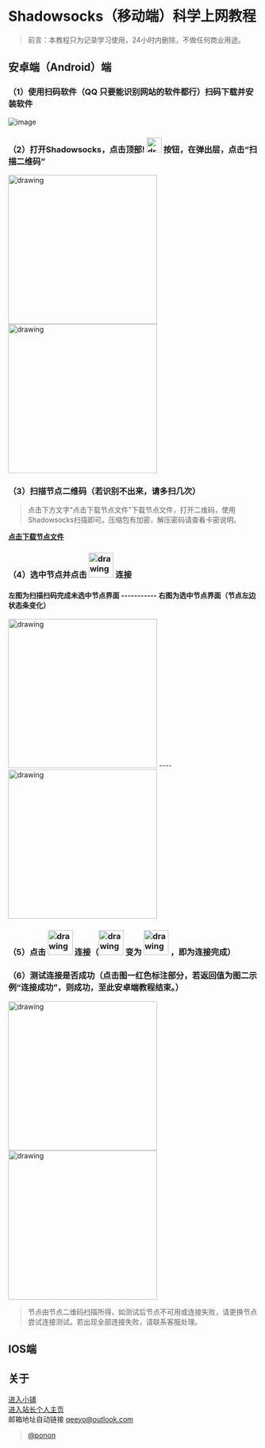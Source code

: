 # Shadowsocks（移动端）科学上网教程
> 前言：本教程只为记录学习使用，24小时内删除，不做任何商业用途。

## 安卓端（Android）端
### （1）使用扫码软件（QQ 只要能识别网站的软件都行）扫码下载并安装软件
![image](https://user-images.githubusercontent.com/36355307/113801681-ea2d0780-978b-11eb-8817-ff7bd7271a98.png)
### （2）打开Shadowsocks，点击顶部! <img src="https://user-images.githubusercontent.com/36355307/113801489-860a4380-978b-11eb-8305-2b014d262989.png" alt="drawing" width="30px"/> 按钮，在弹出层，点击“扫描二维码” 
<img src="https://user-images.githubusercontent.com/36355307/113804608-7db50700-9791-11eb-9515-1530f31ac110.png" alt="drawing" width="300px"/>  <img src="https://user-images.githubusercontent.com/36355307/113801467-78ed5480-978b-11eb-8ee7-0577dced626a.png" alt="drawing" width="300px"/>


### （3）扫描节点二维码（若识别不出来，请多扫几次）
> 点击下方文字“点击下载节点文件”下载节点文件，打开二维码，使用Shadowsocks扫描即可。压缩包有加密，解压密码请查看卡密说明。

[**点击下载节点文件**](https://github.com/Ponon/9527shop/raw/main/ShadowSocks/%E8%8A%82%E7%82%B9%E6%96%87%E4%BB%B6/2021-04-01%E8%8A%82%E7%82%B9%E6%96%87%E4%BB%B6.zip)

### （4）选中节点并点击 <img src="https://user-images.githubusercontent.com/36355307/113801589-b81ba580-978b-11eb-97c2-caf87fd8b34d.png" alt="drawing" width="50px"/> 连接

#### 左图为扫描扫码完成未选中节点界面 ----------- 右图为选中节点界面（节点左边状态条变化）             
<img src="https://user-images.githubusercontent.com/36355307/113801538-9fab8b00-978b-11eb-89d5-ae1dd4c5b77a.png" alt="drawing" width="300px"/> ---- <img src="https://user-images.githubusercontent.com/36355307/113801571-afc36a80-978b-11eb-8aca-69b4ae268b1c.png" alt="drawing" width="300px"/> 

### （5）点击 <img src="https://user-images.githubusercontent.com/36355307/113801589-b81ba580-978b-11eb-97c2-caf87fd8b34d.png" alt="drawing" width="50px"/>  连接（<img src="https://user-images.githubusercontent.com/36355307/113801589-b81ba580-978b-11eb-97c2-caf87fd8b34d.png" alt="drawing" width="50px"/> 变为 <img src="https://user-images.githubusercontent.com/36355307/113801601-beaa1d00-978b-11eb-91c2-1b978b12251d.png" alt="drawing" width="50px"/> ，即为连接完成）

### （6）测试连接是否成功（点击图一红色标注部分，若返回值为图二示例“连接成功”，则成功，至此安卓端教程结束。）
<img src="https://user-images.githubusercontent.com/36355307/113801609-c4076780-978b-11eb-8a83-dfad8f61da80.png" alt="drawing" width="300px"/>       <img src="https://user-images.githubusercontent.com/36355307/113801620-c8338500-978b-11eb-963d-1a0f833ca011.png" alt="drawing" width="300px"/>

> 节点由节点二维码扫描所得，如测试后节点不可用或连接失败，请更换节点尝试连接测试。若出现全部连接失败，请联系客服处理。


## IOS端

## 关于
[进入小铺](http://shop.9527.xyz/)<br/>
[进入站长个人主页](http://www.9527.xyz/ "请使用移动端设备访问")<br/>
邮箱地址自动链接 qeeyo@outlook.com<br/>
> [@ponon](https://github.com/Ponon)
